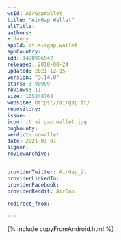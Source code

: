 ```yaml
---
wsId: AirGapWallet
title: "AirGap Wallet"
altTitle: 
authors:
- danny
appId: it.airgap.wallet
appCountry: 
idd: 1420996542
released: 2018-08-24
updated: 2021-12-15
version: "3.14.0"
stars: 3.90909
reviews: 11
size: 105248768
website: https://airgap.it/
repository: 
issue: 
icon: it.airgap.wallet.jpg
bugbounty: 
verdict: nowallet
date: 2021-03-07
signer: 
reviewArchive:


providerTwitter: AirGap_it
providerLinkedIn: 
providerFacebook: 
providerReddit: AirGap

redirect_from:

---
```


{% include copyFromAndroid.html %}
